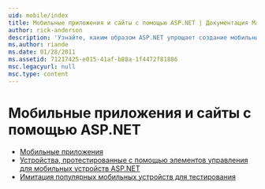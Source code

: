 ```yaml
---
uid: mobile/index
title: Мобильные приложения и сайты с помощью ASP.NET | Документация Майкрософт
author: rick-anderson
description: 'Узнайте, каким образом ASP.NET упрощает создание мобильных веб-приложений'
ms.author: riande
ms.date: 01/28/2011
ms.assetid: 71217425-e015-41af-b88a-1f4472f81886
msc.legacyurl: null
msc.type: content
---
```

<a name="mobile-apps--sites-with-aspnet"></a>Мобильные приложения и сайты с помощью ASP.NET
====================
- [Мобильные приложения](overview.md)
- [Устройства, протестированные с помощью элементов управления для мобильных устройств ASP.NET](tested-devices.md)
- [Имитация популярных мобильных устройств для тестирования](device-simulators.md)
